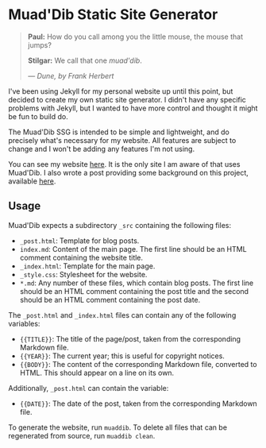 # Muad'Dib Static Site Generator

> **Paul:**  How do you call among you the little mouse, the mouse that jumps?
>
> **Stilgar:**  We call that one *muad'dib*.
>
> &mdash; <cite>*Dune*, by Frank Herbert</cite>

I've been using Jekyll for my personal website up until this point, but decided
to create my own static site generator.  I didn't have any specific problems
with Jekyll, but I wanted to have more control and thought it might be fun to
build do.

The Muad'Dib SSG is intended to be simple and lightweight, and do precisely
what's necessary for my website.  All features are subject to change and I
won't be adding any features I'm not using.

You can see my website [here](https://jdw1996.github.io/).  It is the only site
I am aware of that uses Muad'Dib.  I also wrote a post providing some
background on this project, available
[here](https://jdw1996.github.io/2018-03-12-writing-my-own-static-site-generator-with-a-makefile.html).

## Usage

Muad'Dib expects a subdirectory `_src` containing the following files:
* `_post.html`: Template for blog posts.
* `index.md`: Content of the main page.  The first line should be an HTML
  comment containing the website title.
* `_index.html`: Template for the main page.
* `_style.css`: Stylesheet for the website.
* `*.md`: Any number of these files, which contain blog posts.  The first line
  should be an HTML comment containing the post title and the second should be
  an HTML comment containing the post date.

The `_post.html` and `_index.html` files can contain any of the following
variables:
* `{{TITLE}}`: The title of the page/post, taken from the corresponding
  Markdown file.
* `{{YEAR}}`: The current year; this is useful for copyright notices.
* `{{BODY}}`: The content of the corresponding Markdown file, converted to
  HTML.  This should appear on a line on its own.

Additionally, `_post.html` can contain the variable:
* `{{DATE}}`: The date of the post, taken from the corresponding Markdown file.

To generate the website, run `muaddib`.  To delete all files that can be
regenerated from source, run `muaddib clean`.
